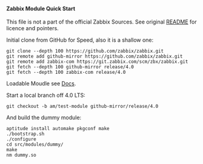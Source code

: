 #### Zabbix Module Quick Start

This file is not a part of the official Zabbix Sources.  See original
[README](./README) for licence and pointers.

Initial clone from GitHub for Speed, also it is a shallow one:

    git clone --depth 100 https://github.com/zabbix/zabbix.git
    git remote add github-mirror https://github.com/zabbix/zabbix.git
    git remote add zabbix-com https://git.zabbix.com/scm/zbx/zabbix.git
    git fetch --depth 100 github-mirror release/4.0
    git fetch --depth 100 zabbix-com release/4.0

Loadable Moudle see
[Docs](https://www.zabbix.com/documentation/4.0/manual/config/items/loadablemodules).

Start a local branch off 4.0 LTS:

    git checkout -b am/test-module github-mirror/release/4.0

And build the dummy module:

    aptitude install automake pkgconf make
    ./bootstrap.sh
    ./configure
    cd src/modules/dummy/
    make
    nm dummy.so
